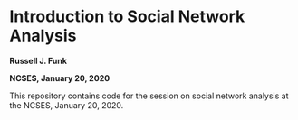# Introduction to Social Network Analysis

__Russell J. Funk__

__NCSES, January 20, 2020__

This repository contains code for the session on social network analysis at the NCSES, January 20, 2020.
